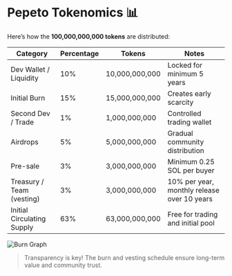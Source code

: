 # Pepeto Tokenomics 📊

Here’s how the **100,000,000,000 tokens** are distributed:

| Category                     | Percentage | Tokens             | Notes |
|-------------------------------|------------|------------------|-------|
| Dev Wallet / Liquidity        | 10%        | 10,000,000,000   | Locked for minimum 5 years |
| Initial Burn                  | 15%        | 15,000,000,000   | Creates early scarcity |
| Second Dev / Trade            | 1%         | 1,000,000,000    | Controlled trading wallet |
| Airdrops                      | 5%         | 5,000,000,000    | Gradual community distribution |
| Pre-sale                       | 3%         | 3,000,000,000    | Minimum 0.25 SOL per buyer |
| Treasury / Team (vesting)     | 3%         | 3,000,000,000    | 10% per year, monthly release over 10 years |
| Initial Circulating Supply    | 63%        | 63,000,000,000   | Free for trading and initial pool |

![Burn Graph](assets/burn.png)

> Transparency is key! The burn and vesting schedule ensure long-term value and community trust.
